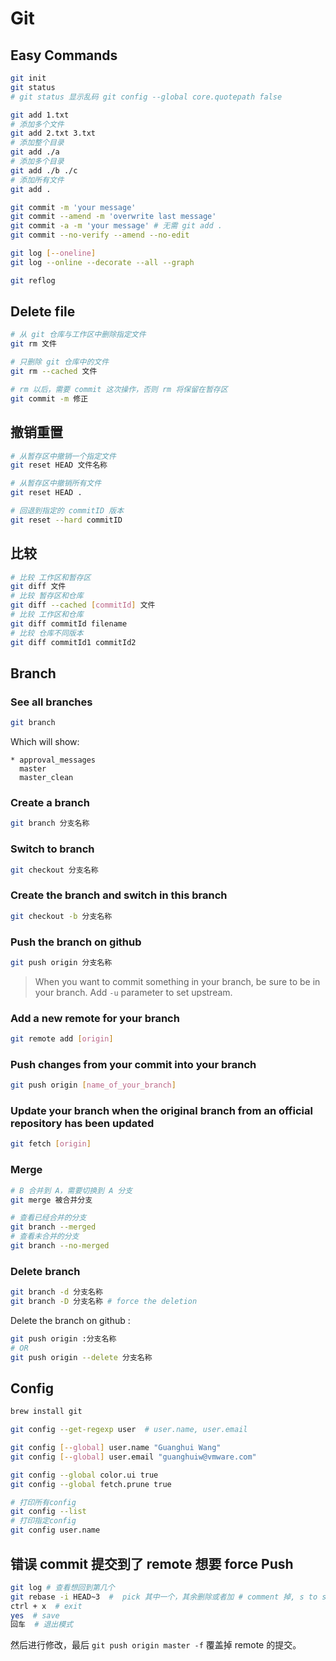 # Git

## Easy Commands

```bash
git init
git status
# git status 显示乱码 git config --global core.quotepath false

git add 1.txt
# 添加多个文件
git add 2.txt 3.txt
# 添加整个目录
git add ./a
# 添加多个目录
git add ./b ./c
# 添加所有文件
git add .

git commit -m 'your message'
git commit --amend -m 'overwrite last message'
git commit -a -m 'your message' # 无需 git add .
git commit --no-verify --amend --no-edit

git log [--oneline]
git log --online --decorate --all --graph

git reflog
```

## Delete file

```bash
# 从 git 仓库与工作区中删除指定文件
git rm 文件

# 只删除 git 仓库中的文件
git rm --cached 文件

# rm 以后，需要 commit 这次操作，否则 rm 将保留在暂存区
git commit -m 修正
```

## 撤销重置

```bash
# 从暂存区中撤销一个指定文件
git reset HEAD 文件名称

# 从暂存区中撤销所有文件
git reset HEAD .

# 回退到指定的 commitID 版本
git reset --hard commitID
```

## 比较

```bash
# 比较 工作区和暂存区
git diff 文件
# 比较 暂存区和仓库
git diff --cached [commitId] 文件
# 比较 工作区和仓库
git diff commitId filename
# 比较 仓库不同版本
git diff commitId1 commitId2
```

## Branch

### See all branches

```bash
git branch
```

Which will show:

```
* approval_messages
  master
  master_clean
```

### Create a branch

```bash
git branch 分支名称
```

### Switch to branch

```bash
git checkout 分支名称
```

### Create the branch and switch in this branch

```bash
git checkout -b 分支名称
```

### Push the branch on github

```bash
git push origin 分支名称
```

> When you want to commit something in your branch, be sure to be in your branch. Add `-u` parameter to set upstream.

### Add a new remote for your branch

```bash
git remote add [origin]
```

### Push changes from your commit into your branch

```bash
git push origin [name_of_your_branch]
```

### Update your branch when the original branch from an official repository has been updated

```bash
git fetch [origin]
```

### Merge

```bash
# B 合并到 A，需要切换到 A 分支
git merge 被合并分支

# 查看已经合并的分支
git branch --merged
# 查看未合并的分支
git branch --no-merged
```

### Delete branch

```bash
git branch -d 分支名称
git branch -D 分支名称 # force the deletion
```

Delete the branch on github :

```bash
git push origin :分支名称
# OR
git push origin --delete 分支名称
```

## Config

```bash
brew install git

git config --get-regexp user  # user.name, user.email

git config [--global] user.name "Guanghui Wang"
git config [--global] user.email "guanghuiw@vmware.com"

git config --global color.ui true
git config --global fetch.prune true

# 打印所有config
git config --list
# 打印指定config
git config user.name
```

## 错误 commit 提交到了 remote 想要 force Push

```bash
git log # 查看想回到第几个
git rebase -i HEAD~3  #  pick 其中一个，其余删除或者加 # comment 掉, s to squash
ctrl + x  # exit
yes  # save
回车  # 退出模式
```

然后进行修改，最后 `git push origin master -f` 覆盖掉 remote 的提交。
